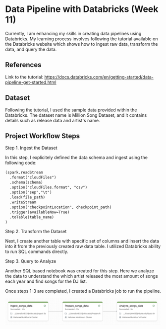 # Data Pipeline with Databricks (Week 11)
Currently, I am enhancing my skills in creating data pipelines using Databricks. My learning process involves following the tutorial available on the Databricks website which shows how to ingest raw data, transform the data, and query the data.

## References
Link to the tutorial: 
https://docs.databricks.com/en/getting-started/data-pipeline-get-started.html

## Dataset
Following the tutorial, I used the sample data provided within the Databricks. The dataset name is Million Song Dataset, and it contains details such as release data and artist's name. 

## Project Workflow Steps

Step 1. Ingest the Dataset

In this step, I explicitely defined the data schema and ingest using the following code: 

```
(spark.readStream
  .format("cloudFiles")
  .schema(schema)
  .option("cloudFiles.format", "csv")
  .option("sep","\t")
  .load(file_path)
  .writeStream
  .option("checkpointLocation", checkpoint_path)
  .trigger(availableNow=True)
  .toTable(table_name)
)
```

Step 2. Transform the Dataset
 
Next, I create another table with specific set of columns and insert the data into it from the previously created raw data table. I utilized Databricks ability to run SQL commands directly. 


Step 3. Query to Analyze

Another SQL based notebook was created for this step. Here we analyze the data to understand the which artist released the most amount of songs each year and find songs for the DJ list. 

Once steps 1-3 are completed, I created a Databricks job to run the pipeline. 

![Alt Text](workflow.png)
